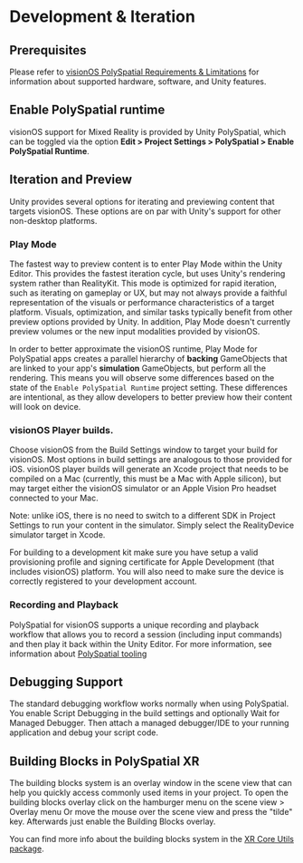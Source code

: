 # Development & Iteration

## Prerequisites
Please refer to [visionOS PolySpatial Requirements & Limitations](Requirements.md) for information about supported hardware, software, and Unity features.

<!-- TODO: ## Package Setup Instructions -->

## Enable PolySpatial runtime
visionOS support for Mixed Reality is provided by Unity PolySpatial, which can be toggled via the option **Edit &gt; Project Settings &gt; PolySpatial &gt; Enable PolySpatial Runtime**.

## Iteration and Preview
Unity provides several options for iterating and previewing content that targets visionOS. These options are on par with Unity's support for other non-desktop platforms.

### Play Mode
The fastest way to preview content is to enter Play Mode within the Unity Editor. This provides the fastest iteration cycle, but uses Unity's rendering system rather than RealityKit. This mode is optimized for rapid iteration, such as iterating on gameplay or UX, but may not always provide a faithful representation of the visuals or performance characteristics of a target platform. Visuals, optimization, and similar tasks typically benefit from other preview options provided by Unity. In addition, Play Mode doesn't currently preview volumes or the new input modalities provided by visionOS.

In order to better approximate the visionOS runtime, Play Mode for PolySpatial apps creates a parallel hierarchy of **backing** GameObjects  that are linked to your app's **simulation** GameObjects, but perform all the rendering. This means you will observe some differences based on the state of the `Enable PolySpatial Runtime` project setting. These differences are intentional, as they allow developers to better preview how their content will look on device.

### visionOS Player builds. 
Choose visionOS from the Build Settings window to target your build for visionOS. Most options in build settings are analogous to those provided for iOS. visionOS player builds will generate an Xcode project that needs to be compiled on a Mac (currently, this must be a Mac with Apple silicon), but may target either the visionOS simulator or an Apple Vision Pro headset connected to your Mac. 

Note: unlike iOS, there is no need to switch to a different SDK in Project Settings to run your content in the simulator.  Simply select the RealityDevice simulator target in Xcode.

For building to a development kit make sure you have setup a valid provisioning profile and signing certificate for Apple Development (that includes visionOS) platform. You will also need to make sure the device is correctly registered to your development account.

### Recording and Playback
PolySpatial for visionOS supports a unique recording and playback workflow that allows you to record a session (including input commands) and then play it back within the Unity Editor. For more information, see information about [PolySpatial tooling](Tooling.md)

## Debugging Support
The standard debugging workflow works normally when using PolySpatial. You enable Script Debugging in the build settings and optionally Wait for Managed Debugger. Then attach a managed debugger/IDE to your running application and debug your script code.

## Building Blocks in PolySpatial XR
The building blocks system is an overlay window in the scene view that can help you quickly access commonly used items in your project. To open the building blocks overlay click on the hamburger menu on the scene view &gt; Overlay menu Or move the mouse over the scene view and press the "tilde" key. Afterwards just enable the Building Blocks overlay.

You can find more info about the building blocks system in the [XR Core Utils package](https://docs.unity3d.com/Packages/com.unity.xr.core-utils@latest).
